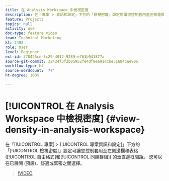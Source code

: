 ```yaml
---
title: 在 Analysis Workspace 中檢視密度
description: 在「專案 > 資訊和設定」下方的「檢視密度」設定可讓您控制套用至左側邊欄和表格 (自由格式和同類群組) 的垂直邊框間距。 您可以在已展開 (預設)、舒適或緊密之間選擇。
feature: Projects
topics: null
activity: use
doc-type: feature video
team: Technical Marketing
kt: 2492
role: User
level: Beginner
exl-id: 378426ce-fc29-4912-9289-e763b941877a
source-git-commit: 32424f3f2b05952fe4df9ea91dcbe51684cee905
workflow-type: ht
source-wordcount: '77'
ht-degree: 100%

---
```


# [!UICONTROL 在 Analysis Workspace 中檢視密度] {#view-density-in-analysis-workspace}

在「[!UICONTROL 專案] > [!UICONTROL 專案資訊和設定]」下方的「[!UICONTROL 檢視密度]」設定可讓您控制套用至左側邊欄和表格 ([!UICONTROL 自由格式]和[!UICONTROL 同類群組]) 的垂直邊框間距。 您可以在已展開 (預設)、舒適或緊密之間選擇。

>[!VIDEO](https://video.tv.adobe.com/v/25963/?quality=12)
